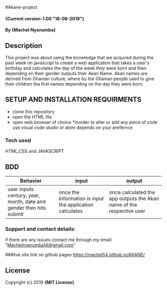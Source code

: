 #Akane-project
#### {Current version-1.00 "18-08-2019"}
#### By **{Machel Nyanumba}**
## Description
This project was about using the knowledge that we acquired during the past week on javascript to create a web application that takes a user's birthday and calculates the day of the week they were born and then depending on their gender outputs their Akan Name.
Akan names are derived from Ghanian culture, where by the Ghanian people used to give their children tha first  names depending on the day they were born.

## SETUP AND INSTALLATION REQUIRMENTS

* clone this repository
* open the HTML file
* open web browser of choice
*inorder to alter or add any piece of code use visual code studio or atom depends on your prefernce

### Tech used

HTML,CSS and JAVASCRIPT

## BDD

| Behavior| input | output |
| -------- | -------- | -------- |
| user inputs century, year, month, date and gender then hits submit   | once the information is input the application calculates    | once calculated the app outputs the Akan name of the respective user     |


### Support and contact details:
if there are any issues contact me through my email "Machelnyanumba14@gmail.com"

###live site link on github pages
https://machel54.github.io/AKANE/

## License
Copyright (c) 2019 **{MIT License}**

